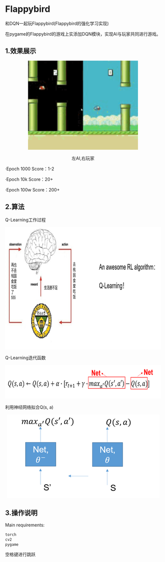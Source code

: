 # Flappybird
和DQN一起玩Flappybird(Flappybird的强化学习实现)

在pygame的Flappybird的游戏上实添加DQN模块，实现AI与玩家共同进行游戏。

## 1.效果展示
<div align=center>
<img src="https://github.com/Luciferbobo/Flappybird/blob/main/Fig/Flappybird.gif" width="356" height="288"> 
  
左AI,右玩家
  
</div>

·Epoch 1000     Score：1-2 

·Epoch 10k       Score：20+

·Epoch 100w    Score：200+ 



## 2.算法

Q-Learning工作过程
<div align=center>
<img src="https://github.com/Luciferbobo/Flappybird/blob/main/Fig/s1.png" width="840" height="395">  
</div>


Q-Learning迭代函数
<div align=center>
<img src="https://github.com/Luciferbobo/Flappybird/blob/main/Fig/s3.png" width="690" height="109">  
</div>

利用神经网络拟合Q(s, a)
<div align=center>
<img src="https://github.com/Luciferbobo/Flappybird/blob/main/Fig/s2.png" width="493" height="270">  
</div>

## 3.操作说明

Main requirements:
~~~shell
torch
cv2
pygame
~~~

空格键进行跳跃

